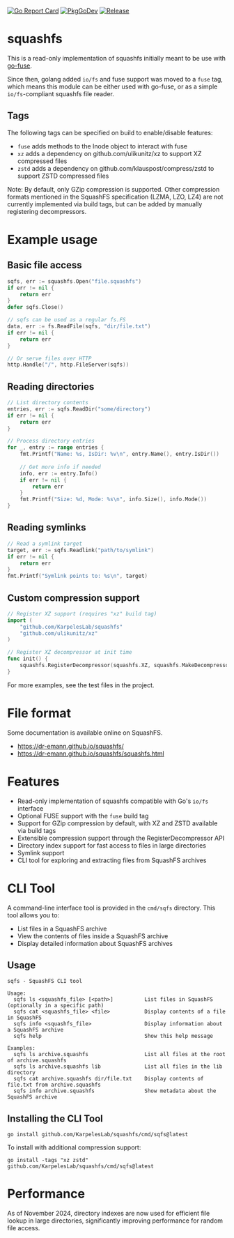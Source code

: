 [![Go Report Card](https://goreportcard.com/badge/github.com/KarpelesLab/squashfs?style=flat-square)](https://goreportcard.com/report/github.com/KarpelesLab/squashfs)
[![PkgGoDev](https://pkg.go.dev/badge/github.com/KarpelesLab/squashfs)](https://pkg.go.dev/github.com/KarpelesLab/squashfs)
[![Release](https://img.shields.io/github/release/KarpelesLab/squashfs.svg?style=flat-square)](https://github.com/KarpelesLab/squashfs/releases/latest)

# squashfs

This is a read-only implementation of squashfs initially meant to be use with [go-fuse](https://github.com/hanwen/go-fuse/).

Since then, golang added `io/fs` and fuse support was moved to a `fuse` tag, which means this module can be either used with go-fuse, or as a simple `io/fs`-compliant squashfs file reader.

## Tags

The following tags can be specified on build to enable/disable features:

* `fuse` adds methods to the Inode object to interact with fuse
* `xz` adds a dependency on github.com/ulikunitz/xz to support XZ compressed files
* `zstd` adds a dependency on github.com/klauspost/compress/zstd to support ZSTD compressed files

Note: By default, only GZip compression is supported. Other compression formats mentioned in the SquashFS specification (LZMA, LZO, LZ4) are not currently implemented via build tags, but can be added by manually registering decompressors.

# Example usage

## Basic file access

```go
sqfs, err := squashfs.Open("file.squashfs")
if err != nil {
	return err
}
defer sqfs.Close()

// sqfs can be used as a regular fs.FS
data, err := fs.ReadFile(sqfs, "dir/file.txt")
if err != nil {
	return err
}

// Or serve files over HTTP
http.Handle("/", http.FileServer(sqfs))
```

## Reading directories

```go
// List directory contents
entries, err := sqfs.ReadDir("some/directory")
if err != nil {
	return err
}

// Process directory entries
for _, entry := range entries {
	fmt.Printf("Name: %s, IsDir: %v\n", entry.Name(), entry.IsDir())
	
	// Get more info if needed
	info, err := entry.Info()
	if err != nil {
		return err
	}
	fmt.Printf("Size: %d, Mode: %s\n", info.Size(), info.Mode())
}
```

## Reading symlinks

```go
// Read a symlink target
target, err := sqfs.Readlink("path/to/symlink")
if err != nil {
	return err
}
fmt.Printf("Symlink points to: %s\n", target)
```

## Custom compression support

```go
// Register XZ support (requires "xz" build tag)
import (
	"github.com/KarpelesLab/squashfs"
	"github.com/ulikunitz/xz"
)

// Register XZ decompressor at init time
func init() {
	squashfs.RegisterDecompressor(squashfs.XZ, squashfs.MakeDecompressorErr(xz.NewReader))
}
```

For more examples, see the test files in the project.

# File format

Some documentation is available online on SquashFS.

* https://dr-emann.github.io/squashfs/
* https://dr-emann.github.io/squashfs/squashfs.html

# Features

* Read-only implementation of squashfs compatible with Go's `io/fs` interface
* Optional FUSE support with the `fuse` build tag
* Support for GZip compression by default, with XZ and ZSTD available via build tags
* Extensible compression support through the RegisterDecompressor API
* Directory index support for fast access to files in large directories
* Symlink support
* CLI tool for exploring and extracting files from SquashFS archives

# CLI Tool

A command-line interface tool is provided in the `cmd/sqfs` directory. This tool allows you to:

* List files in a SquashFS archive
* View the contents of files inside a SquashFS archive
* Display detailed information about SquashFS archives

## Usage

```
sqfs - SquashFS CLI tool

Usage:
  sqfs ls <squashfs_file> [<path>]          List files in SquashFS (optionally in a specific path)
  sqfs cat <squashfs_file> <file>           Display contents of a file in SquashFS
  sqfs info <squashfs_file>                 Display information about a SquashFS archive
  sqfs help                                 Show this help message

Examples:
  sqfs ls archive.squashfs                  List all files at the root of archive.squashfs
  sqfs ls archive.squashfs lib              List all files in the lib directory
  sqfs cat archive.squashfs dir/file.txt    Display contents of file.txt from archive.squashfs
  sqfs info archive.squashfs                Show metadata about the SquashFS archive
```

## Installing the CLI Tool

```
go install github.com/KarpelesLab/squashfs/cmd/sqfs@latest
```

To install with additional compression support:

```
go install -tags "xz zstd" github.com/KarpelesLab/squashfs/cmd/sqfs@latest
```

# Performance

As of November 2024, directory indexes are now used for efficient file lookup in large directories, significantly improving performance for random file access.
